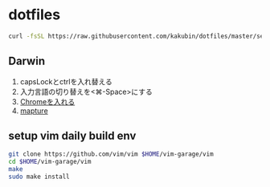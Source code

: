 # dotfiles

```sh
curl -fsSL https://raw.githubusercontent.com/kakubin/dotfiles/master/setup.sh | sh
```


## Darwin
1. capsLockとctrlを入れ替える
2. 入力言語の切り替えを<⌘-Space>にする
3. [Chromeを入れる](https://www.google.com/intl/ja_jp/chrome/)
4. [mapture](https://anatoo.jp/mapture/)

## setup vim daily build env

```sh
git clone https://github.com/vim/vim $HOME/vim-garage/vim
cd $HOME/vim-garage/vim
make
sudo make install
```
